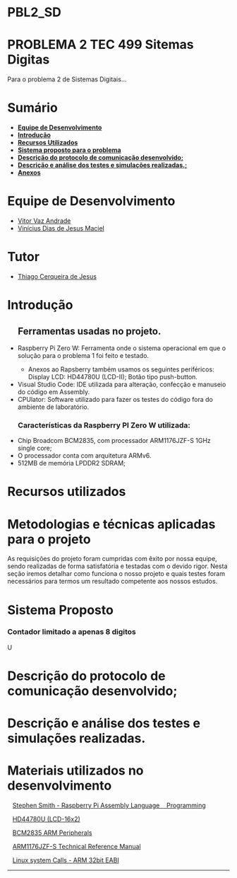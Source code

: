 # PBL2_SD

<div id="inicio">
    <h1>PROBLEMA 2 TEC 499 Sitemas Digitas</h1>
	<p align="justify"> 
		Para o problema 2 de Sistemas Digitais...	
</div>
<div id="sumario">
    <h1>Sumário</h1>
	<ul>
        	<li><a href="#equipe"> <b>Equipe de Desenvolvimento</b></li>
          <li><a href="#inicio"> <b>Introdução</b></li>
		      <li><a href="#Metodologia e tecnicas usadas"> <b>Recursos Utilizados</b> </a></li>
        	<li><a href="#resultados-obtidos"> <b>Sistema proposto para o problema</b> </a> </li>
        	<li><a href="#limitacoes-solucao"> <b>Descrição do protocolo de comunicação desenvolvido;</b> </a> </li>
          <li><a href="#limitacoes-solucao"> <b>Descrição e análise dos testes e simulações realizadas.;</b> </a> </li>
		      <li><a href="#anexos"> <b>Anexos</b> </a></li>
	</ul>	
</div>

<div id="equipe">
    <h1>Equipe de Desenvolvimento</h1>
    <ul>
		<li><a href="https://github.com/VitorVA6"> Vitor Vaz Andrade </li>
		<li><a href="https://github.com/ViniciusDJM"> Vinícius Dias de Jesus Maciel </a></li>
	</ul>
    <h1>Tutor</h1>
    <ul>
        <li><a href="https://github.com/thiagocj">Thiago Cerqueira de Jesus</a></li>
    </ul>
</div>



<div id="Introdução">
	<h1> Introdução </h1>
	<ul>
	<h2>Ferramentas usadas no projeto.</h2>
        <li>Raspberry Pi Zero W: Ferramenta onde o sistema operacional em que o solução para o problema 1 foi feito e testado.</li>
	<ul>
	<li>Anexos ao Rapsberry também usamos os seguintes periféricos: Display LCD: HD44780U (LCD-II); Botão tipo push-button.</li>
	</ul>
	<li>Visual Studio Code: IDE utilizada para alteração, confecção e manuseio do código em Assembly.</li>
	<li>CPUlator: Software utilizado para fazer os testes do código fora do ambiente de laboratório.</li>
	</ul>
	<ul>
	<h3> Características da Raspberry PI Zero W utilizada:</h3>
	</ul>
	<ul>
	<p>
		<li>Chip Broadcom BCM2835, com processador ARM1176JZF-S 1GHz single core;</li>
		<li>O processador conta com arquitetura ARMv6.</li>
		<li>512MB de memória LPDDR2 SDRAM;</li>
	<p>
	</ul>
</div>
<div id="como-executar">
    <h1>Recursos utilizados</h1>
</div>
 
<div id="resultados-obtidos">
<h1>Metodologias e técnicas aplicadas para o projeto</h1>
	<p> 
	As requisições do projeto foram cumpridas com êxito por nossa equipe, sendo realizadas de forma satisfatória e testadas com o devido rigor. Nesta seção iremos detalhar como funciona o nosso projeto e quais testes foram necessários para termos um resultado competente aos nossos estudos. 
	</p>
 </div>

<div id="limitacoes-solucao">
    <h1>Sistema Proposto</h1> 
    <h3>Contador limitado a apenas 8 digitos</h3>
    U

</div>



<div id="anexos">
<h1>Descrição do protocolo de comunicação desenvolvido;</h1>
</div>



<div id="anexos">
<h1> Descrição e análise dos testes e simulações realizadas.</h1> 
</div>

<div id="anexos">
<h1> Materiais utilizados no desenvolvimento</h1> 
</div>

&nbsp;&nbsp;&nbsp;[Stephen Smith - Raspberry Pi Assembly Language
&nbsp;&nbsp;&nbsp;Programming
](https://link.springer.com/book/10.1007/978-1-4842-5287-1)

&nbsp;&nbsp;&nbsp;[HD44780U (LCD-16x2)](https://www.sparkfun.com/datasheets/LCD/HD44780.pdf)

&nbsp;&nbsp;&nbsp;[BCM2835 ARM Peripherals](https://www.raspberrypi.org/app/uploads/2012/02/BCM2835-ARM-Peripherals.pdf)

&nbsp;&nbsp;&nbsp;[ARM1176JZF-S Technical Reference Manual](https://developer.arm.com/documentation/ddi0301/h?lang=en)

&nbsp;&nbsp;&nbsp;[Linux system Calls - ARM 32bit EABI](https://chromium.googlesource.com/chromiumos/docs/+/master/constants/syscalls.md#arm-32_bit_EABI)
</div>


<hr/>
</div>




















